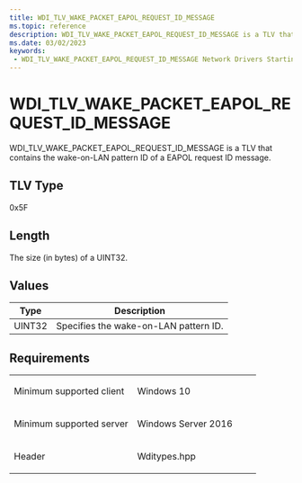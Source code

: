 ```yaml
---
title: WDI_TLV_WAKE_PACKET_EAPOL_REQUEST_ID_MESSAGE
ms.topic: reference
description: WDI_TLV_WAKE_PACKET_EAPOL_REQUEST_ID_MESSAGE is a TLV that contains the wake-on-LAN pattern ID of a EAPOL request ID message.
ms.date: 03/02/2023
keywords:
 - WDI_TLV_WAKE_PACKET_EAPOL_REQUEST_ID_MESSAGE Network Drivers Starting with Windows Vista
---
```


# WDI\_TLV\_WAKE\_PACKET\_EAPOL\_REQUEST\_ID\_MESSAGE


WDI\_TLV\_WAKE\_PACKET\_EAPOL\_REQUEST\_ID\_MESSAGE is a TLV that contains the wake-on-LAN pattern ID of a EAPOL request ID message.

## TLV Type


0x5F

## Length


The size (in bytes) of a UINT32.

## Values


| Type   | Description                           |
|--------|---------------------------------------|
| UINT32 | Specifies the wake-on-LAN pattern ID. |

 

## Requirements

<table>
<colgroup>
<col width="50%" />
<col width="50%" />
</colgroup>
<tbody>
<tr class="odd">
<td><p>Minimum supported client</p></td>
<td><p>Windows 10</p></td>
</tr>
<tr class="even">
<td><p>Minimum supported server</p></td>
<td><p>Windows Server 2016</p></td>
</tr>
<tr class="odd">
<td><p>Header</p></td>
<td>Wditypes.hpp</td>
</tr>
</tbody>
</table>

 

 




